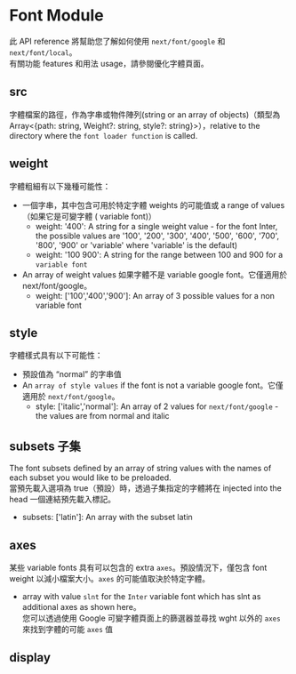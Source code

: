# Font Module

此 API reference 將幫助您了解如何使用  `next/font/google` 和 `next/font/local`。   
有關功能 features 和用法 usage，請參閱優化字體頁面。

## src

字體檔案的路徑，作為字串或物件陣列(string or an array of objects)（類型為 Array<{path: string, Weight?: string, style?: string}>），relative to the directory where the `font loader function` is called.

## weight
字體粗細有以下幾種可能性：
- 一個字串，其中包含可用於特定字體 weights 的可能值或 a range of values（如果它是可變字體 ( variable font)）
    - weight: '400': A string for a single weight value - for the font Inter, the possible values are '100', '200', '300', '400', '500', '600', '700', '800', '900' or 'variable' where 'variable' is the default)
    - weight: '100 900': A string for the range between 100 and 900 for a `variable font`
- An array of weight values 如果字體不是 variable google font。它僅適用於 next/font/google。
    - weight: ['100','400','900']: An array of 3 possible values for a non variable font
 
## style
字體樣式具有以下可能性：
- 預設值為 “normal” 的字串值
- An `array of style values` if the font is not a variable google font。它僅適用於 `next/font/google`。
    - style: ['italic','normal']: An array of 2 values for `next/font/google` - the values are from normal and italic
 

## subsets 子集
The font subsets defined by an array of string values with the names of each subset you would like to be preloaded.    
當預先載入選項為 true（預設）時，透過子集指定的字體將在 injected into the head 一個連結預先載入標記。
- subsets: ['latin']: An array with the subset latin


## axes 
某些 variable fonts 具有可以包含的 extra `axes`。預設情況下，僅包含 font weight 以減小檔案大小。`axes` 的可能值取決於特定字體。
- array with value `slnt` for the `Inter` variable font which has slnt as additional axes as shown here。   
  您可以透過使用 Google 可變字體頁面上的篩選器並尋找 wght 以外的 `axes` 來找到字體的可能 `axes` 值


## display









